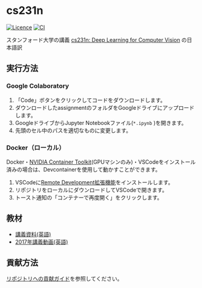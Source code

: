 # cs231n

[![Licence](https://img.shields.io/github/license/tpu-dsg/cs231n)](./LICENSE)
[![CI](https://github.com/tpu-dsg/cs231n/actions/workflows/ci.yaml/badge.svg)](https://github.com/tpu-dsg/cs231n/actions/workflows/ci.yaml)

スタンフォード大学の講義 [cs231n: Deep Learning for Computer Vision](https://cs231n.stanford.edu/) の日本語訳

## 実行方法

### Google Colaboratory

1. 「Code」ボタンをクリックしてコードをダウンロードします。
2. ダウンロードしたassignmentのフォルダをGoogleドライブにアップロードします。
3. GoogleドライブからJupyter Notebookファイル(`*.ipynb` )を開きます。
4. 先頭のセル中のパスを適切なものに変更します。

### Docker（ローカル）

Docker・[NVIDIA Container Toolkit](https://docs.nvidia.com/datacenter/cloud-native/container-toolkit/latest/install-guide.html)(GPUマシンのみ)・VSCodeをインストール済みの場合は、Devcontainerを使用して動かすことができます。

1. VSCodeに[Remote Development拡張機能](https://marketplace.visualstudio.com/items?itemName=ms-vscode-remote.vscode-remote-extensionpack)をインストールします。
2. リポジトリをローカルにダウンロードしてVSCodeで開きます。
3. トースト通知の「コンテナーで再度開く」をクリックします。

## 教材

- [講義資料(英語)](https://cs231n.stanford.edu/schedule.html)
- [2017年講義動画(英語)](https://youtube.com/playlist?list=PLC1qU-LWwrF64f4QKQT-Vg5Wr4qEE1Zxk&si=A-w05a3qxL9TKhBu)

## 貢献方法

[リポジトリへの貢献ガイド](https://github.com/tpu-dsg/.github/blob/main/CONTRIBUTING.md)を参照してください。
